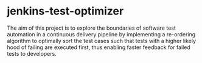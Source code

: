 # jenkins-test-optimizer

The aim  of this project is to explore the boundaries of software test automation
in a continuous delivery pipeline by implementing a re-ordering algorithm 
to optimally sort the test cases such that tests with a higher likely hood of failing 
are executed first, thus enabling faster feedback for failed tests to developers.
